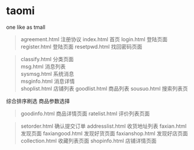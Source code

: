 # taomi
one like as tmall
>agreement.html		注册协议
>index.html			首页
>login.html			登陆页面
>register.html		登陆页面
>resetpwd.html		找回密码页面

>classify.html		分类页面  
>msg.html			消息列表  
>sysmsg.html		系统消息  
>msginfo.html		消息详情  
>shoplist.html		店铺列表
>goodlist.html		商品列表
>sousuo.html		搜索列表页

综合排序刷选    商品参数选择
>goodinfo.html		商品详情页面
>ratelist.html		评价列表页面

>setorder.html		确认提交订单
>addresslist.html	收货地址列表
>faxian.html		发现页面
>faxiangood.html	发现好货页面
>faxianshop.html	发现好店页面
>collection.html	收藏列表页面
>shopinfo.html		店铺详情页面